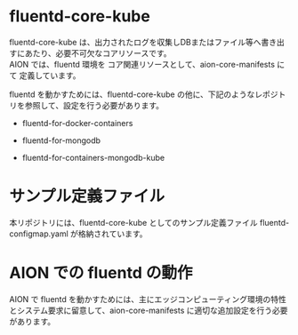 # fluentd-core-kube

fluentd-core-kube は、出力されたログを収集しDBまたはファイル等へ書き出すにあたり、必要不可欠なコアリソースです。  
AION では、fluentd 環境を コア関連リソースとして、aion-core-manifests にて 定義しています。  

fluentd を動かすためには、fluentd-core-kube の他に、下記のようなレポジトリを参照して、設定を行う必要があります。  

* fluentd-for-docker-containers  

* fluentd-for-mongodb  

* fluentd-for-containers-mongodb-kube  

# サンプル定義ファイル  
本リポジトリには、fluentd-core-kube としてのサンプル定義ファイル fluentd-configmap.yaml が格納されています。  

# AION での fluentd の動作  
AION で fluentd を動かすためには、主にエッジコンピューティング環境の特性とシステム要求に留意して、aion-core-manifests に適切な追加設定を行う必要があります。